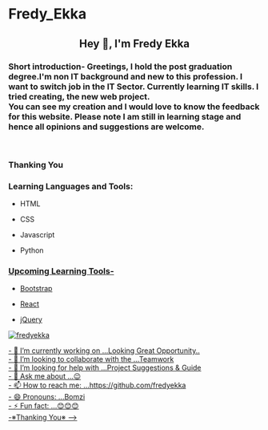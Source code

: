 # Fredy_Ekka
<h2 align="center">Hey 👋, I'm Fredy Ekka</h2>
<p><h3>Short introduction- Greetings, I hold the post graduation degree.I'm non IT background and new to this profession. I want to switch job in the IT Sector. Currently learning IT skills. I tried creating, the new web project. <br>You can see my creation and I would love to know the feedback for this website. Please note I am still in learning stage and hence all opinions and suggestions are welcome.</p></h3><br>
<h3>Thanking You</h3>


<h3 align="left">Learning Languages and Tools:</h3>
<ul>
<li>HTML</li>
</ul>
<ul>
<li>CSS</li>
</ul>
<ul>
<li>Javascript</li>
</ul>
<ul>
<li>Python</li>
</ul>
<u>
<h3 align="left">Upcoming Learning Tools-</h3>
<ul>
<li>Bootstrap</li>
</ul>
<ul>
<li>React</li>
</ul>
<ul>
<li>jQuery</li>
</ul>
<p><img align="center" src="https://github-readme-stats.vercel.app/api/top-langs?username=fredyekka&show_icons=true&locale=en&layout=compact" alt="fredyekka" /></p>
- 🔭 I’m currently working on ...Looking Great Opportunity..<br>
- 👯 I’m looking to collaborate with the ...Teamwork<br>
- 🤔 I’m looking for help with ...Project Suggestions & Guide <br>
- 💬 Ask me about ...😉<br>
- 📫 How to reach me: ...https://github.com/fredyekka<br>
- 😄 Pronouns: ...Bomzi<br>
- ⚡ Fun fact: ...😊😊😊<br>
-※Thanking You※
-->
